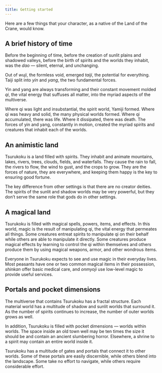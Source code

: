 ```yaml
---
title: Getting started
---
```


Here are a few things that your character, as a native of the Land of the Crane, would know.

## A brief history of time

Before the beginning of time, before the creation of sunlit plains and shadowed valleys, before the birth of spirits and the worlds they inhabit, was the *dao* — silent, eternal, and unchanging.

Out of *wuji*, the formless void, emerged *taiji*, the potential for everything. Taiji split into *yin* and *yang*, the two fundamental forces.

Yin and yang are always transforming and their constant movement molded *qi*, the vital energy that suffuses all matter, into the myriad aspects of the multiverse.

Where qi was light and insubstantial, the spirit world, Yamiji formed. Where qi was heavy and solid, the many physical worlds formed. Where qi accumulated, there was life. Where it dissipated, there was death. The forces of yin and yang, constantly in motion, created the myriad spirits and creatures that inhabit each of the worlds.

## An animistic land

Tsurukoku is a land filled with spirits. They inhabit and animate mountains, lakes, rivers, trees, clouds, fields, and waterfalls. They cause the rain to fall, the rivers to flow, the wind to gust, and the crops to grow. They are the forces of nature, they are everywhere, and keeping them happy is the key to ensuring good fortune.

The key difference from other settings is that there are no creator deities. The spirits of the sunlit and shadow worlds may be very powerful, but they don’t serve the same role that gods do in other settings.

## A magical land

Tsurukoku is filled with magical spells, powers, items, and effects. In this world, magic is the result of manipulating qi, the vital energy that permeates all things. Some creatures entreat spirits to manipulate qi on their behalf while others are able to manipulate it directly. Some creatures produce magical effects by learning to control the qi within themselves and others produce them by using magical weapons, armor, and other wondrous items.

Everyone in Tsurukoku expects to see and use magic in their everyday lives. Most peasants have one or two common magical items in their possession, *shinkan* offer basic medical care, and *onmyoji* use low-level magic to provide useful services.

## Portals and pocket dimensions

The multiverse that contains Tsurukoku has a fractal structure. Each material world has a multitude of shadow and sunlit worlds that surround it. As the number of spirits continues to increase, the number of outer worlds grows as well.

In addition, Tsurukoku is filled with pocket dimensions — worlds within worlds. The space inside an old town well may be ten times the size it should be and contain an ancient slumbering horror. Elsewhere, a shrine to a spirit may contain an entire world inside it.

Tsurukoku has a multitude of gates and portals that connect it to other worlds. Some of these portals are easily discernible, while others blend into the landscape. Some take no effort to navigate, while others require considerable effort.
